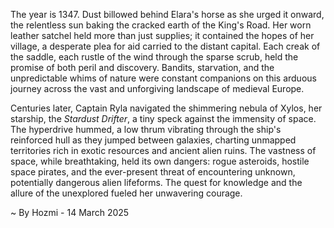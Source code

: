 
The year is 1347.  Dust billowed behind Elara's horse as she urged it onward, the relentless sun baking the cracked earth of the King's Road.  Her worn leather satchel held more than just supplies; it contained the hopes of her village, a desperate plea for aid carried to the distant capital.  Each creak of the saddle, each rustle of the wind through the sparse scrub, held the promise of both peril and discovery. Bandits, starvation, and the unpredictable whims of nature were constant companions on this arduous journey across the vast and unforgiving landscape of medieval Europe.

Centuries later, Captain Ryla navigated the shimmering nebula of Xylos, her starship, the *Stardust Drifter*, a tiny speck against the immensity of space.  The hyperdrive hummed, a low thrum vibrating through the ship's reinforced hull as they jumped between galaxies, charting unmapped territories rich in exotic resources and ancient alien ruins.  The vastness of space, while breathtaking, held its own dangers: rogue asteroids, hostile space pirates, and the ever-present threat of encountering unknown, potentially dangerous alien lifeforms.  The quest for knowledge and the allure of the unexplored fueled her unwavering courage.

~ By Hozmi - 14 March 2025
